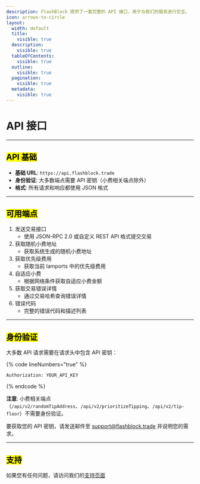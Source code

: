 ```yaml
---
description: FlashBlock 提供了一套完整的 API 接口，用于与我们的服务进行交互。
icon: arrows-to-circle
layout:
  width: default
  title:
    visible: true
  description:
    visible: true
  tableOfContents:
    visible: true
  outline:
    visible: true
  pagination:
    visible: true
  metadata:
    visible: true
---
```


# API 接口

***

## <mark style="color:$success;">API 基础</mark> <a href="#api-basics" id="api-basics"></a>

* **基础 URL**: `https://api.flashblock.trade`
* **身份验证**: 大多数端点需要 API 密钥（小费相关端点除外）
* **格式**: 所有请求和响应都使用 JSON 格式

***

## <mark style="color:$success;">可用端点</mark> <a href="#available-endpoints" id="available-endpoints"></a>

1. 发送交易接口
   * 使用 JSON-RPC 2.0 或自定义 REST API 格式提交交易
2. 获取随机小费地址
   * 获取系统生成的随机小费地址
3. 获取优先级费用
   * 获取当前 lamports 中的优先级费用
4. 自适应小费
   * 根据网络条件获取自适应小费金额
5. 获取交易错误详情
   * 通过交易哈希查询错误详情
6. 错误代码
   * 完整的错误代码和描述列表

***

## <mark style="color:$success;">身份验证</mark> <a href="#authentication" id="authentication"></a>

大多数 API 请求需要在请求头中包含 API 密钥：

{% code lineNumbers="true" %}
```
Authorization: YOUR_API_KEY
```
{% endcode %}

**注意**: 小费相关端点（`/api/v2/randomTipAddress`、`/api/v2/prioritizeTipping`、`/api/v2/tip-floor`）不需要身份验证。

要获取您的 API 密钥，请发送邮件至 support@flashblock.trade 并说明您的需求。

***

## <mark style="color:$success;">支持</mark> <a href="#support" id="support"></a>

如果您有任何问题，请访问我们的[支持页面](../integrations/lian-xi-wo-men.md)
